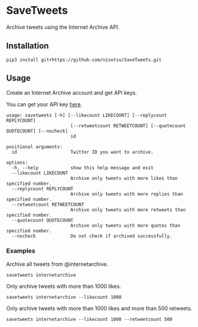 # SaveTweets
Archive tweets using the Internet Archive API.

## Installation
```
pip3 install git+https://github.com/nisotsu/SaveTweets.git
```
## Usage
Create an Internet Archive account and get API keys.

You can get your API key [here](https://archive.org/account/s3.php).

```
usage: savetweets [-h] [--likecount LIKECOUNT] [--replycount REPLYCOUNT]
                        [--retweetcount RETWEETCOUNT] [--quotecount QUOTECOUNT] [--nocheck]
                        id
```
```
positional arguments:
  id                    Twitter ID you want to archive.

options:
  -h, --help            show this help message and exit
  --likecount LIKECOUNT
                        Archive only tweets with more likes than specified number.
  --replycount REPLYCOUNT
                        Archive only tweets with more replies than specified number.
  --retweetcount RETWEETCOUNT
                        Archive only tweets with more retweets than specified number.
  --quotecount QUOTECOUNT
                        Archive only tweets with more quotes than specified number.
  --nocheck             Do not check if archived successfully.
```

### Examples
Archive all tweets from @internetarchive.
```
savetweets internetarchive
```
Only archive tweets with more than 1000 likes.
```
savetweets internetarchive --likecount 1000
```
Only archive tweets with more than 1000 likes and more than 500 retweets.
```
savetweets internetarchive --likecount 1000 --retweetcount 500
```